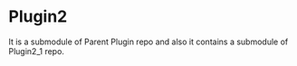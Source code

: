 # Plugin2

It is a submodule of Parent Plugin repo and also it contains a submodule of Plugin2_1 repo.